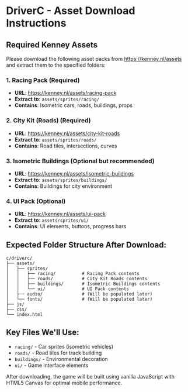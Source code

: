 # DriverC - Asset Download Instructions

## Required Kenney Assets

Please download the following asset packs from https://kenney.nl/assets and extract them to the specified folders:

### 1. Racing Pack (Required)
- **URL**: https://kenney.nl/assets/racing-pack
- **Extract to**: `assets/sprites/racing/`
- **Contains**: Isometric cars, roads, buildings, props

### 2. City Kit (Roads) (Required)
- **URL**: https://kenney.nl/assets/city-kit-roads
- **Extract to**: `assets/sprites/roads/`
- **Contains**: Road tiles, intersections, curves

### 3. Isometric Buildings (Optional but recommended)
- **URL**: https://kenney.nl/assets/isometric-buildings
- **Extract to**: `assets/sprites/buildings/`
- **Contains**: Buildings for city environment

### 4. UI Pack (Optional)
- **URL**: https://kenney.nl/assets/ui-pack
- **Extract to**: `assets/sprites/ui/`
- **Contains**: UI elements, buttons, progress bars

## Expected Folder Structure After Download:

```
c/driverc/
├── assets/
│   ├── sprites/
│   │   ├── racing/          # Racing Pack contents
│   │   ├── roads/           # City Kit Roads contents
│   │   ├── buildings/       # Isometric Buildings contents
│   │   └── ui/              # UI Pack contents
│   ├── audio/               # (Will be populated later)
│   └── fonts/               # (Will be populated later)
├── js/
├── css/
└── index.html
```

## Key Files We'll Use:
- `racing/` - Car sprites (isometric vehicles)
- `roads/` - Road tiles for track building
- `buildings/` - Environmental decoration
- `ui/` - Game interface elements

After downloading, the game will be built using vanilla JavaScript with HTML5 Canvas for optimal mobile performance.